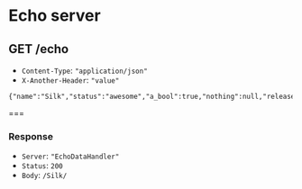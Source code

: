 # Echo server

## GET /echo

* `Content-Type`: `"application/json"`
* `X-Another-Header`: `"value"`

```
{"name":"Silk","status":"awesome","a_bool":true,"nothing":null,"release_year":2016}
```

===

### Response

* `Server`: `"EchoDataHandler"`
* `Status`: `200`
* `Body`: `/Silk/`
